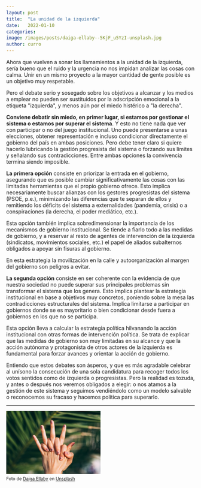 ```yaml
---
layout: post
title:  "La unidad de la izquierda"
date:   2022-01-10
categories:
image: /images/posts/daiga-ellaby--5KjF_u5YzI-unsplash.jpg
author: curro
---
```


Ahora que vuelven a sonar los llamamientos a la unidad de la izquierda, sería bueno que el ruido y la urgencia no nos impidan analizar las cosas con calma. Unir en un mismo proyecto a la mayor cantidad de gente posible es un objetivo muy respetable.

<!-- <aside> -->
<!--   <figure> -->
<!--     <img src="/images/posts/daiga-ellaby--5KjF_u5YzI-unsplash.jpg" alt="Blas Infante vestido de Papá Noel en un cartel de felicitación de fiestas de Defender Andalucía" /> -->
<!--   </figure> -->
<!-- </aside> -->

Pero el debate serio y sosegado sobre los objetivos a alcanzar y los medios a emplear no pueden ser sustituidos por la adscripción emocional a la etiqueta "izquierda", y menos aún por el miedo histérico a "la derecha".

**Conviene debatir sin miedo, en primer lugar, si estamos por gestionar el sistema o estamos por superar el sistema**. Y esto no tiene nada que ver con participar o no del juego institucional. Uno puede presentarse a unas elecciones, obtener representación e incluso condicionar directamente el gobierno del país en ambas posiciones. Pero debe tener claro si quiere hacerlo lubricando la gestión progresista del sistema o forzando sus límites y señalando sus contradicciones. Entre ambas opciones la convivencia termina siendo imposible.

**La primera opción** consiste en priorizar la entrada en el gobierno, asegurando que es posible cambiar significativamente las cosas con las limitadas herramientas que el propio gobierno ofrece. Esto implica necesariamente buscar alianzas con los gestores progresistas del sistema (PSOE, p.e.), minimizando las diferencias que te separan de ellos y remitiendo los déficits del sistema a externalidades (pandemia, crisis) o a conspiraciones (la derecha, el poder mediático, etc.).

Esta opción también implica sobredimensionar la importancia de los mecanismos de gobierno institucional. Se tiende a fiarlo todo a las medidas de gobierno, y a reservar al resto de agentes de intervención de la izquierda (sindicatos, movimientos sociales, etc.) el papel de aliados subalternos obligados a apoyar sin fisuras al gobierno.

En esta estrategia la movilización en la calle y autoorganización al margen del gobierno son peligros a evitar.

**La segunda opción** consiste en ser coherente con la evidencia de que nuestra sociedad no puede superar sus principales problemas sin transformar el sistema que los genera. Esto implica plantear la estrategia institucional en base a objetivos muy concretos, poniendo sobre la mesa las contradicciones estructurales del sistema. Implica limitarse a participar en gobiernos donde se es mayoritario o bien condicionar desde fuera a gobiernos en los que no se participa.

Esta opción lleva a calcular la estrategia política hilvanando la acción institucional con otras formas de intervención política. Se trata de explicar que las medidas de gobierno son muy limitadas en su alcance y que la acción autónoma y protagonista de otros actores de la izquierda es fundamental para forzar avances y orientar la acción de gobierno.

Entiendo que estos debates son ásperos, y que es más agradable celebrar al unísono la consecución de una sola candidatura para recoger todos los votos sentidos como de izquierda o progresistas. Pero la realidad es tozuda, y antes o después nos veremos obligados a elegir: o nos atamos a la gestión de este sistema y seguimos vendiéndolo como un modelo salvable o reconocemos su fracaso y hacemos política para superarlo.

---

<img src="/images/posts/daiga-ellaby--5KjF_u5YzI-unsplash.jpg" alt="Blas Infante vestido de Papá Noel en un cartel de felicitación de fiestas de Defender Andalucía" style="width:50%;" />
<br />
<small>Foto de <a href="https://unsplash.com/@daiga_ellaby?utm_source=unsplash&utm_medium=referral&utm_content=creditCopyText">Daiga Ellaby</a> en <a href="https://unsplash.com/s/photos/unite-hands?utm_source=unsplash&utm_medium=referral&utm_content=creditCopyText">Unsplash</a></small>
